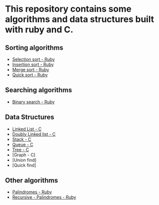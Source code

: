# This repository contains some algorithms and data structures built with ruby and C.

## Sorting algorithms

* [Selection sort - Ruby](https://github.com/biancaguzenski/basic-algorithms-and-data-structures/blob/master/Sorting/selection_sort.rb)
* [Insertion sort - Ruby](hhttps://github.com/biancaguzenski/basic-algorithms-and-data-structures/blob/master/Sorting/insertion_sort.rb)
* [Merge sort - Ruby](https://github.com/biancaguzenski/basic-algorithms-and-data-structures/blob/master/Sorting/merge_sort.rb)
* [Quick sort - Ruby](https://github.com/biancaguzenski/basic-algorithms-and-data-structures/blob/master/Sorting/quick_sort.rb)

## Searching algorithms

* [Binary search - Ruby](https://github.com/biancaguzenski/basic-algorithms-and-data-structures/blob/master/Searching/binary_search.rb)

## Data Structures

* [Linked List - C](https://github.com/biancaguzenski/basic-algorithms-and-data-structures/tree/master/DataStructures/LinkedList)
* [Doubly Linked list - C](https://github.com/biancaguzenski/basic-algorithms-and-data-structures/tree/master/DataStructures/DoublyLinkedList)
* [Stack - C](https://github.com/biancaguzenski/basic-algorithms-and-data-structures/tree/master/DataStructures/Stack)
* [Queue - C](https://github.com/biancaguzenski/basic-algorithms-and-data-structures/tree/master/DataStructures/Queue)
* [Tree - C](https://github.com/biancaguzenski/basic-algorithms-and-data-structures/tree/master/DataStructures/Tree)
* [Graph - C]
* [Union find]
* [Quick find]

## Other algorithms

* [Palindromes - Ruby](https://github.com/biancaguzenski/basic-algorithms-and-data-structures/blob/master/Others/is_palindrome.rb)
* [Recursive - Palindromes - Ruby ](https://github.com/biancaguzenski/basic-algorithms-and-data-structures/blob/master/Others/is_palindrome_recursive.rb)
